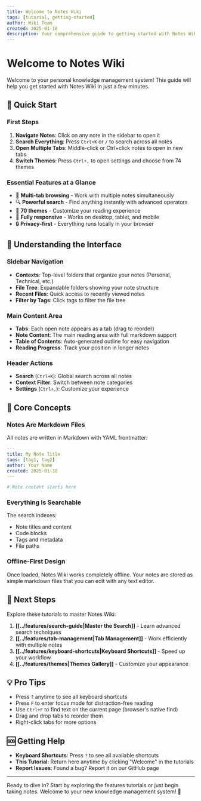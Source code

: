 ```yaml
---
title: Welcome to Notes Wiki
tags: [tutorial, getting-started]
author: Wiki Team
created: 2025-01-18
description: Your comprehensive guide to getting started with Notes Wiki
---
```


# Welcome to Notes Wiki

Welcome to your personal knowledge management system! This guide will help you get started with Notes Wiki in just a few minutes.

## 🚀 Quick Start

### First Steps

1. **Navigate Notes**: Click on any note in the sidebar to open it
2. **Search Everything**: Press `Ctrl+K` or `/` to search across all notes
3. **Open Multiple Tabs**: Middle-click or Ctrl+click notes to open in new tabs
4. **Switch Themes**: Press `Ctrl+,` to open settings and choose from 74 themes

### Essential Features at a Glance

- 📑 **Multi-tab browsing** - Work with multiple notes simultaneously
- 🔍 **Powerful search** - Find anything instantly with advanced operators
- 🎨 **70 themes** - Customize your reading experience
- 📱 **Fully responsive** - Works on desktop, tablet, and mobile
- 🔒 **Privacy-first** - Everything runs locally in your browser

## 📂 Understanding the Interface

### Sidebar Navigation
- **Contexts**: Top-level folders that organize your notes (Personal, Technical, etc.)
- **File Tree**: Expandable folders showing your note structure
- **Recent Files**: Quick access to recently viewed notes
- **Filter by Tags**: Click tags to filter the file tree

### Main Content Area
- **Tabs**: Each open note appears as a tab (drag to reorder)
- **Note Content**: The main reading area with full markdown support
- **Table of Contents**: Auto-generated outline for easy navigation
- **Reading Progress**: Track your position in longer notes

### Header Actions
- **Search** (`Ctrl+K`): Global search across all notes
- **Context Filter**: Switch between note categories
- **Settings** (`Ctrl+,`): Customize your experience

## 🎯 Core Concepts

### Notes Are Markdown Files
All notes are written in Markdown with YAML frontmatter:

```yaml
---
title: My Note Title
tags: [tag1, tag2]
author: Your Name
created: 2025-01-18
---

# Note content starts here
```

### Everything Is Searchable
The search indexes:
- Note titles and content
- Code blocks
- Tags and metadata
- File paths

### Offline-First Design
Once loaded, Notes Wiki works completely offline. Your notes are stored as simple markdown files that you can edit with any text editor.

## 🚀 Next Steps

Explore these tutorials to master Notes Wiki:

1. **[[../features/search-guide|Master the Search]]** - Learn advanced search techniques
2. **[[../features/tab-management|Tab Management]]** - Work efficiently with multiple notes
3. **[[../features/keyboard-shortcuts|Keyboard Shortcuts]]** - Speed up your workflow
4. **[[../features/themes|Themes Gallery]]** - Customize your appearance

## 💡 Pro Tips

- Press `?` anytime to see all keyboard shortcuts
- Press `F` to enter focus mode for distraction-free reading
- Use `Ctrl+F` to find text on the current page (browser's native find)
- Drag and drop tabs to reorder them
- Right-click tabs for more options

## 🆘 Getting Help

- **Keyboard Shortcuts**: Press `?` to see all available shortcuts
- **This Tutorial**: Return here anytime by clicking "Welcome" in the tutorials
- **Report Issues**: Found a bug? Report it on our GitHub page

---

Ready to dive in? Start by exploring the features tutorials or just begin taking notes. Welcome to your new knowledge management system! 🎉